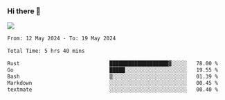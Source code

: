 ### Hi there 👋️

![](https://komarev.com/ghpvc/?username=Loner1024)

<!--START_SECTION:waka-->

```txt
From: 12 May 2024 - To: 19 May 2024

Total Time: 5 hrs 40 mins

Rust                             ███████████████████▓░░░░░   78.00 %
Go                               █████░░░░░░░░░░░░░░░░░░░░   19.55 %
Bash                             ▒░░░░░░░░░░░░░░░░░░░░░░░░   01.39 %
Markdown                         ░░░░░░░░░░░░░░░░░░░░░░░░░   00.45 %
textmate                         ░░░░░░░░░░░░░░░░░░░░░░░░░   00.40 %
```

<!--END_SECTION:waka-->



